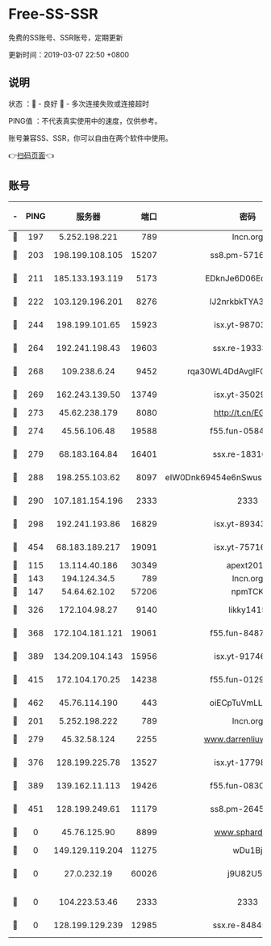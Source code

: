 # Free-SS-SSR

免费的SS账号、SSR账号，定期更新

更新时间：2019-03-07 22:50 +0800

## 说明

状态     ：🙂 - 良好 🙁 - 多次连接失败或连接超时

PING值   ：不代表真实使用中的速度，仅供参考。

账号兼容SS、SSR，你可以自由在两个软件中使用。

👉[扫码页面](https://liesauer.github.io/Free-SS-SSR/)👈

## 账号

|-|PING|服务器|端口|密码|加密方式|区域|
|:----:|:----:|:-----:|-----:|:----:|:----:|:----:|
|🙂|197|5.252.198.221|789|lncn.org|rc4|JP|
|🙂|203|198.199.108.105|15207|ss8.pm-57164721|aes-256-cfb|US|
|🙂|211|185.133.193.119|5173|EDknJe6D06EoWDaw|aes-256-cfb|US|
|🙂|222|103.129.196.201|8276|lJ2nrkbkTYA30wv0|aes-256-cfb|US|
|🙂|244|198.199.101.65|15923|isx.yt-98703063|aes-256-cfb|US|
|🙂|264|192.241.198.43|19603|ssx.re-19333093|aes-256-cfb|US|
|🙂|268|109.238.6.24|9452|rqa30WL4DdAvgIFG6Fs3znzTa|aes-256-cfb|FR|
|🙂|269|162.243.139.50|13749|isx.yt-35029494|aes-256-cfb|US|
|🙂|273|45.62.238.179|8080|http://t.cn/EGJIyrl|rc4-md5|CA|
|🙂|274|45.56.106.48|19588|f55.fun-05844532|aes-256-cfb|US|
|🙂|279|68.183.164.84|16401|ssx.re-18316811|aes-256-cfb|US|
|🙂|288|198.255.103.62|8097|eIW0Dnk69454e6nSwuspv9DmS201tQ0D|aes-256-cfb|US|
|🙂|290|107.181.154.196|2333|2333|aes-256-cfb|US|
|🙂|298|192.241.193.86|16829|isx.yt-89343714|aes-256-cfb|US|
|🙂|454|68.183.189.217|19091|isx.yt-75716228|aes-256-cfb|SG|
|🙂|115|13.114.40.186|30349|apext2019|chacha20|JP|
|🙂|143|194.124.34.5|789|lncn.org|rc4|JP|
|🙂|147|54.64.62.102|57206|npmTCK|rc4-md5|JP|
|🙂|326|172.104.98.27|9140|likky1415|aes-256-cfb|JP|
|🙂|368|172.104.181.121|19061|f55.fun-84870600|aes-256-cfb|SG|
|🙂|389|134.209.104.143|15956|isx.yt-91746156|aes-256-cfb|SG|
|🙂|415|172.104.170.25|14238|f55.fun-01292218|aes-256-cfb|SG|
|🙂|462|45.76.114.190|443|oiECpTuVmLLxk4Ts|aes-256-cfb|AU|
|🙁|201|5.252.198.222|789|lncn.org|rc4|JP|
|🙁|279|45.32.58.124|2255|www.darrenliuwei.com|aes-256-cfb|JP|
|🙁|376|128.199.225.78|13527|isx.yt-17798772|aes-256-cfb|SG|
|🙁|389|139.162.11.113|19426|f55.fun-08309291|aes-256-cfb|SG|
|🙁|451|128.199.249.61|11179|ss8.pm-26454231|aes-256-cfb|SG|
|🙁|0|45.76.125.90|8899|www.sphard.com|aes-256-cfb|AU|
|🙁|0|149.129.119.204|11275|wDu1Bj|rc4-md5|HK|
|🙁|0|27.0.232.19|60026|j9U82U53|xchacha20-ietf-poly1305|HK|
|🙁|0|104.223.53.46|2333|2333|aes-256-cfb|US|
|🙁|0|128.199.129.239|12985|ssx.re-84845857|aes-256-cfb|SG|
